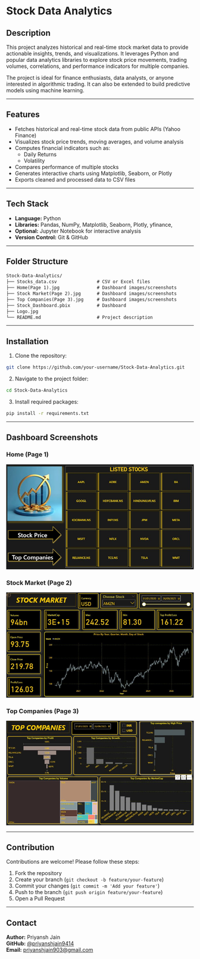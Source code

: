 # Stock Data Analytics

## Description
This project analyzes historical and real-time stock market data to provide actionable insights, trends, and visualizations. It leverages Python and popular data analytics libraries to explore stock price movements, trading volumes, correlations, and performance indicators for multiple companies.

The project is ideal for finance enthusiasts, data analysts, or anyone interested in algorithmic trading. It can also be extended to build predictive models using machine learning.

---

## Features
- Fetches historical and real-time stock data from public APIs (Yahoo Finance)
- Visualizes stock price trends, moving averages, and volume analysis
- Computes financial indicators such as:
  - Daily Returns  
  - Volatility 
- Compares performance of multiple stocks
- Generates interactive charts using Matplotlib, Seaborn, or Plotly
- Exports cleaned and processed data to CSV files

---

## Tech Stack
- **Language:** Python  
- **Libraries:** Pandas, NumPy, Matplotlib, Seaborn, Plotly, yfinance, 
- **Optional:** Jupyter Notebook for interactive analysis  
- **Version Control:** Git & GitHub  

---

## Folder Structure
```
Stock-Data-Analytics/
├── Stocks_data.csv               # CSV or Excel files
├── Home(Page 1).jpg              # Dashboard images/screenshots
├── Stock Market(Page 2).jpg      # Dashboard images/screenshots
├── Top Companies(Page 3).jpg     # Dashboard images/screenshots
├── Stock_Dashboard.pbix          # Dashboard
├── Logo.jpg               
└── README.md                     # Project description
```

---

## Installation
1. Clone the repository:
```bash
git clone https://github.com/your-username/Stock-Data-Analytics.git
```
2. Navigate to the project folder:
```bash
cd Stock-Data-Analytics
```
3. Install required packages:
```bash
pip install -r requirements.txt
```

---

## Dashboard Screenshots
### Home (Page 1)
![Home Page](Home(Page%201).JPG)

### Stock Market (Page 2)
![Stock Market Page](Stock%20Market%28Page%202%29.JPG)

### Top Companies (Page 3)
![Top Companies Page](Top%20Companies%28Page%203%29.JPG)

---

## Contribution
Contributions are welcome! Please follow these steps:
1. Fork the repository
2. Create your branch (`git checkout -b feature/your-feature`)
3. Commit your changes (`git commit -m 'Add your feature'`)
4. Push to the branch (`git push origin feature/your-feature`)
5. Open a Pull Request

---

## Contact
**Author:** Priyansh Jain  
**GitHub:** [@priyanshjain9414](https://github.com/priyanshjain9414)  
**Email:** priyanshjain903@gmail.com

